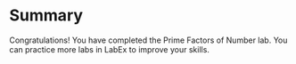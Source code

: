 # Summary

Congratulations! You have completed the Prime Factors of Number lab. You can practice more labs in LabEx to improve your skills.
